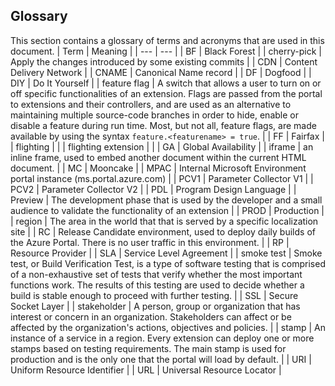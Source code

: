 ## Glossary

 This section contains a glossary of terms and acronyms that are used in this document.
 | Term | Meaning |
 | --- | --- |
 | BF  | Black Forest |
 | cherry-pick  | Apply the changes introduced by some existing commits |
 | CDN | Content Delivery Network |
 | CNAME | Canonical Name record | 
 | DF | Dogfood |
 | DIY | Do It Yourself |
 | feature flag | A switch that allows a user to turn on or off specific functionalities of an extension. Flags are  passed from the portal to extensions and their controllers, and are used as an alternative to maintaining multiple source-code branches in order to hide, enable or disable a feature during run time. Most, but not all, feature flags, are made available by using the syntax `feature.<featurename> = true`.   |
 | FF  | Fairfax |
 | flighting  | |
 | flighting extension  | |
 | GA | Global Availability |
 | iframe | an inline frame, used to embed another document within the current HTML document. |
 | MC | Mooncake |
 | MPAC | Internal Microsoft Environment portal instance (ms.portal.azure.com) | 
 | PCV1  | Parameter Collector V1 |
 | PCV2 | Parameter Collector V2 |
 | PDL | Program Design Language |
 | Preview   | The development phase that is used by the developer and a small audience to validate the functionality of an extension |
 | PROD | Production |
 | region | The area in the world that that is served by a specific localization site | 
 | RC  | Release Candidate environment, used to deploy daily builds of the Azure Portal. There is no user traffic in this environment. |
  | RP  | Resource Provider |
 | SLA | Service Level Agreement |
 | smoke test | Smoke test, or Build Verification Test, is a type of software testing that is comprised of a non-exhaustive set of tests that verify whether the most important functions work. The results of this testing are  used to decide whether a build is stable enough to proceed with further testing. |
 | SSL | Secure Socket Layer |
 | stakeholder |   A person, group or organization that has interest or concern in an organization. Stakeholders can affect or be affected by the organization's actions, objectives and policies. |
 | stamp |  An instance of a service in a region. Every extension can deploy one or more stamps based on testing requirements. The main stamp is used for production and is the only one that the portal will load by default.    | 
 | URI  |  Uniform Resource Identifier  | 
 | URL | Universal Resource Locator |


  